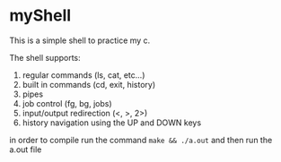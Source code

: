 # myShell
This is a simple shell to practice my c.

The shell supports:
1. regular commands (ls, cat, etc...)
2. built in commands (cd, exit, history)
3. pipes
4. job control (fg, bg, jobs)
5. input/output redirection (<, >, 2>)
6. history navigation using the UP and DOWN keys

in order to compile run the command `make && ./a.out` and then run the a.out file
